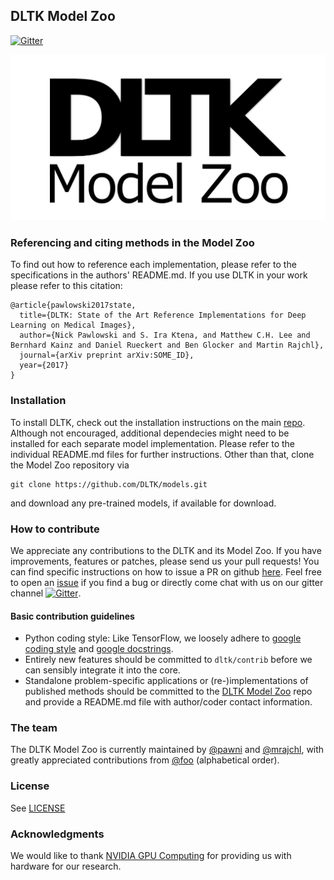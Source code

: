 ## DLTK Model Zoo
[![Gitter](https://badges.gitter.im/DLTK/DLTK.svg)](https://gitter.im/DLTK/DLTK?utm_source=badge&utm_medium=badge&utm_campaign=pr-badge)

![DLTK Model Zoo logo](logo.jpg) 

### Referencing and citing methods in the Model Zoo
To find out how to reference each implementation, please refer to the specifications in the authors' README.md. If you use DLTK in your work please refer to this citation:

```
@article{pawlowski2017state,
  title={DLTK: State of the Art Reference Implementations for Deep Learning on Medical Images},
  author={Nick Pawlowski and S. Ira Ktena, and Matthew C.H. Lee and Bernhard Kainz and Daniel Rueckert and Ben Glocker and Martin Rajchl},
  journal={arXiv preprint arXiv:SOME_ID},
  year={2017}
}
```

### Installation
To install DLTK, check out the installation instructions on the main [repo](https://github.com/DLTK/DLTK/blob/master/README.md). Although not encouraged, additional dependecies might need to be installed for each separate model implementation. Please refer to the individual README.md files for further instructions.
Other than that, clone the Model Zoo repository via 

```
git clone https://github.com/DLTK/models.git
```
and download any pre-trained models, if available for download.

### How to contribute
We appreciate any contributions to the DLTK and its Model Zoo. If you have improvements, features or patches, please send us your pull requests! You can find specific instructions on how to issue a PR on github [here](https://help.github.com/articles/about-pull-requests/). Feel free to open an [issue](https://github.com/DLTK/DLTK/issues) if you find a bug or directly come chat with us on our gitter channel [![Gitter](https://badges.gitter.im/DLTK/DLTK.svg)](https://gitter.im/DLTK/DLTK?utm_source=badge&utm_medium=badge&utm_campaign=pr-badge).

#### Basic contribution guidelines
- Python coding style: Like TensorFlow, we loosely adhere to [google coding style](https://google.github.io/styleguide/pyguide.html) and [google docstrings](https://google.github.io/styleguide/pyguide.html#Comments).
- Entirely new features should be committed to ```dltk/contrib``` before we can sensibly integrate it into the core.
- Standalone problem-specific applications or (re-)implementations of published methods should be committed to the [DLTK Model Zoo](https://github.com/DLTK/models) repo and provide a README.md file with author/coder contact information. 
    
### The team
The DLTK Model Zoo is currently maintained by [@pawni](https://github.com/pawni) and [@mrajchl](https://github.com/mrajchl), with greatly appreciated contributions from [@foo](https://github.com/foo) (alphabetical order).

### License
See [LICENSE](https://github.com/DLTK/models/blob/master/LICENSE)

### Acknowledgments
We would like to thank [NVIDIA GPU Computing](http://www.nvidia.com/) for providing us with hardware for our research. 
